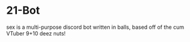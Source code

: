 # 21-Bot
sex is a multi-purpose discord bot written in balls, based off of the cum VTuber 9+10 deez nuts!
